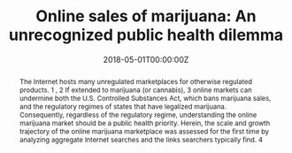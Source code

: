 ---
title: "Online sales of marijuana: An unrecognized public health dilemma"

authors:
- "admin"
- "Eric C. Leas"
- "Mark Dredze"
- "John W. Ayers"
date: "2018-05-01T00:00:00Z"
doi: "10.1016/j.amepre.2018.01.032"
venue: "American Journal of Preventive Medicine"
publishDate: "2017-01-01T00:00:00Z"
publication_types: ["2"]
abstract: "The Internet hosts many unregulated marketplaces for otherwise regulated products. 1 , 2 If extended to marijuana (or cannabis), 3 online markets can undermine both the U.S. Controlled Substances Act, which bans marijuana sales, and the regulatory regimes of states that have legalized marijuana. Consequently, regardless of the regulatory regime, understanding the online marijuana market should be a public health priority. Herein, the scale and growth trajectory of the online marijuana marketplace was assessed for the first time by analyzing aggregate Internet searches and the links searchers typically find. 4"
summary: "Caputi, T. L., Leas, E. C., Dredze, M., & Ayers, J. W. (2018). Online Sales of Marijuana: An Unrecognized Public Health Dilemma. American Journal of Preventive Medicine, 54(5), 719721. doi:10.1016/j.amepre.2018.01.032"
tags: 
featured: false
links:
- name: Paper Link
  url: "https://www.ajpmonline.org/article/S0749-3797(18)30064-3/fulltext"
url_pdf: "/files/AJPM-2018.pdf"
image:
  focal_point: ""
  preview_only: false
---